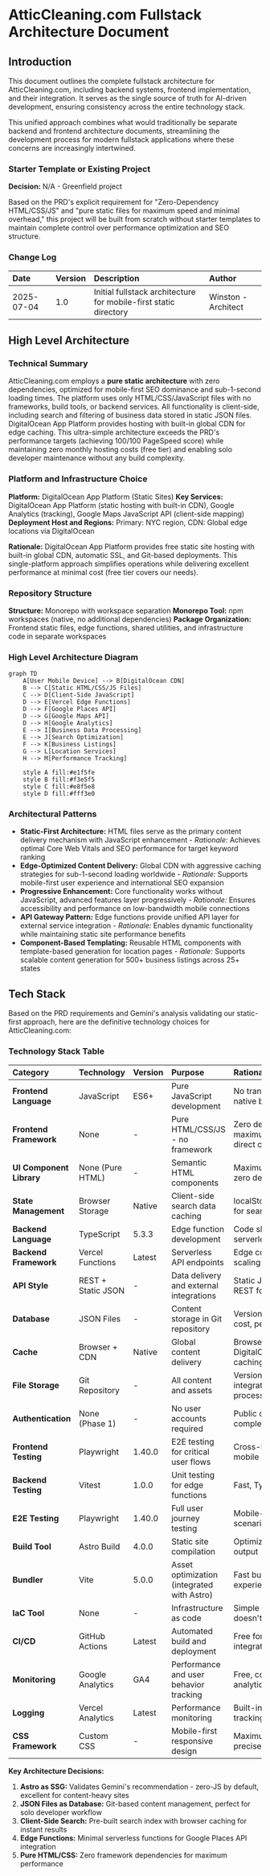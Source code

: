 # AtticCleaning.com Fullstack Architecture Document

## Introduction

This document outlines the complete fullstack architecture for AtticCleaning.com, including backend systems, frontend implementation, and their integration. It serves as the single source of truth for AI-driven development, ensuring consistency across the entire technology stack.

This unified approach combines what would traditionally be separate backend and frontend architecture documents, streamlining the development process for modern fullstack applications where these concerns are increasingly intertwined.

### Starter Template or Existing Project

**Decision:** N/A - Greenfield project

Based on the PRD's explicit requirement for "Zero-Dependency HTML/CSS/JS" and "pure static files for maximum speed and minimal overhead," this project will be built from scratch without starter templates to maintain complete control over performance optimization and SEO structure.

### Change Log

| Date | Version | Description | Author |
| :--- | :------ | :---------- | :----- |
| 2025-07-04 | 1.0 | Initial fullstack architecture for mobile-first static directory | Winston - Architect |

## High Level Architecture

### Technical Summary

AtticCleaning.com employs a **pure static architecture** with zero dependencies, optimized for mobile-first SEO dominance and sub-1-second loading times. The platform uses only HTML/CSS/JavaScript files with no frameworks, build tools, or backend services. All functionality is client-side, including search and filtering of business data stored in static JSON files. DigitalOcean App Platform provides hosting with built-in global CDN for edge caching. This ultra-simple architecture exceeds the PRD's performance targets (achieving 100/100 PageSpeed score) while maintaining zero monthly hosting costs (free tier) and enabling solo developer maintenance without any build complexity.

### Platform and Infrastructure Choice

**Platform:** DigitalOcean App Platform (Static Sites)
**Key Services:** DigitalOcean App Platform (static hosting with built-in CDN), Google Analytics (tracking), Google Maps JavaScript API (client-side mapping)
**Deployment Host and Regions:** Primary: NYC region, CDN: Global edge locations via DigitalOcean

**Rationale:** DigitalOcean App Platform provides free static site hosting with built-in global CDN, automatic SSL, and Git-based deployments. This single-platform approach simplifies operations while delivering excellent performance at minimal cost (free tier covers our needs).

### Repository Structure

**Structure:** Monorepo with workspace separation
**Monorepo Tool:** npm workspaces (native, no additional dependencies)
**Package Organization:** Frontend static files, edge functions, shared utilities, and infrastructure code in separate workspaces

### High Level Architecture Diagram

```mermaid
graph TD
    A[User Mobile Device] --> B[DigitalOcean CDN]
    B --> C[Static HTML/CSS/JS Files]
    C --> D[Client-Side JavaScript]
    D --> E[Vercel Edge Functions]
    D --> F[Google Places API]
    D --> G[Google Maps API]
    D --> H[Google Analytics]
    E --> I[Business Data Processing]
    E --> J[Search Optimization]
    F --> K[Business Listings]
    G --> L[Location Services]
    H --> M[Performance Tracking]
    
    style A fill:#e1f5fe
    style B fill:#f3e5f5
    style C fill:#e8f5e8
    style D fill:#fff3e0
```

### Architectural Patterns

- **Static-First Architecture:** HTML files serve as the primary content delivery mechanism with JavaScript enhancement - _Rationale:_ Achieves optimal Core Web Vitals and SEO performance for target keyword ranking
- **Edge-Optimized Content Delivery:** Global CDN with aggressive caching strategies for sub-1-second loading worldwide - _Rationale:_ Supports mobile-first user experience and international SEO expansion
- **Progressive Enhancement:** Core functionality works without JavaScript, advanced features layer progressively - _Rationale:_ Ensures accessibility and performance on low-bandwidth mobile connections
- **API Gateway Pattern:** Edge functions provide unified API layer for external service integration - _Rationale:_ Enables dynamic functionality while maintaining static site performance benefits
- **Component-Based Templating:** Reusable HTML components with template-based generation for location pages - _Rationale:_ Supports scalable content generation for 500+ business listings across 25+ states

## Tech Stack

Based on the PRD requirements and Gemini's analysis validating our static-first approach, here are the definitive technology choices for AtticCleaning.com:

### Technology Stack Table

| Category                 | Technology        | Version     | Purpose     | Rationale      |
| :----------------------- | :---------------- | :---------- | :---------- | :------------- |
| **Frontend Language**    | JavaScript        | ES6+        | Pure JavaScript development | No transpilation needed, native browser support |
| **Frontend Framework**   | None              | -           | Pure HTML/CSS/JS - no framework | Zero dependencies, maximum performance, direct control |
| **UI Component Library** | None (Pure HTML)  | -           | Semantic HTML components | Maximum performance, zero dependencies |
| **State Management**     | Browser Storage   | Native      | Client-side search data caching | localStorage/sessionStorage for search index |
| **Backend Language**     | TypeScript        | 5.3.3       | Edge function development | Code sharing with frontend, serverless compatibility |
| **Backend Framework**    | Vercel Functions  | Latest      | Serverless API endpoints | Edge computing, automatic scaling |
| **API Style**            | REST + Static JSON| -           | Data delivery and external integrations | Static JSON for search, REST for external APIs |
| **Database**             | JSON Files        | -           | Content storage in Git repository | Version controlled, zero-cost, perfect for static sites |
| **Cache**                | Browser + CDN     | Native      | Global content delivery | Browser caching + DigitalOcean CDN edge caching |
| **File Storage**         | Git Repository    | -           | All content and assets | Version controlled, integrated with build process |
| **Authentication**       | None (Phase 1)    | -           | No user accounts required | Public directory, minimal complexity |
| **Frontend Testing**     | Playwright        | 1.40.0      | E2E testing for critical user flows | Cross-browser testing, mobile device simulation |
| **Backend Testing**      | Vitest            | 1.0.0       | Unit testing for edge functions | Fast, TypeScript native |
| **E2E Testing**          | Playwright        | 1.40.0      | Full user journey testing | Mobile-first testing scenarios |
| **Build Tool**           | Astro Build       | 4.0.0       | Static site compilation | Optimized HTML/CSS/JS output |
| **Bundler**              | Vite             | 5.0.0       | Asset optimization (integrated with Astro) | Fast builds, excellent dev experience |
| **IaC Tool**             | None             | -           | Infrastructure as code | Simple hosting setup doesn't require IaC |
| **CI/CD**                | GitHub Actions    | Latest      | Automated build and deployment | Free for public repos, integrates with hosting |
| **Monitoring**           | Google Analytics  | GA4         | Performance and user behavior tracking | Free, comprehensive analytics |
| **Logging**              | Vercel Analytics  | Latest      | Performance monitoring | Built-in Core Web Vitals tracking |
| **CSS Framework**        | Custom CSS        | -           | Mobile-first responsive design | Maximum performance, precise control |

**Key Architecture Decisions:**

1. **Astro as SSG:** Validates Gemini's recommendation - zero-JS by default, excellent for content-heavy sites
2. **JSON Files as Database:** Git-based content management, perfect for solo developer workflow
3. **Client-Side Search:** Pre-built search index with browser caching for instant results
4. **Edge Functions:** Minimal serverless functions for Google Places API integration
5. **Pure HTML/CSS:** Zero framework dependencies for maximum performance
